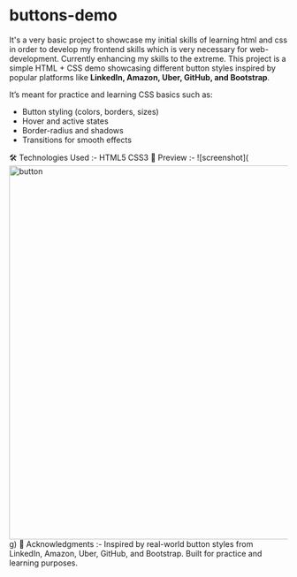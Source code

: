 # buttons-demo
It's a very basic project to showcase my initial skills of learning html and css in order to develop my frontend skills which is very necessary for web-development. Currently enhancing my skills to the extreme.
This project is a simple HTML + CSS demo showcasing different button styles inspired by popular platforms like **LinkedIn, Amazon, Uber, GitHub, and Bootstrap**.  

It’s meant for practice and learning CSS basics such as:
- Button styling (colors, borders, sizes)
- Hover and active states
- Border-radius and shadows
- Transitions for smooth effects


🛠️ Technologies Used :-
HTML5
CSS3
📸 Preview :-
![screenshot](<img width="689" height="677" alt="button" src="https://github.com/user-attachments/assets/a7e2f436-fba3-461e-b81c-afdf10584232" />
g)
🙌 Acknowledgments :-
Inspired by real-world button styles from LinkedIn, Amazon, Uber, GitHub, and Bootstrap.
Built for practice and learning purposes.
